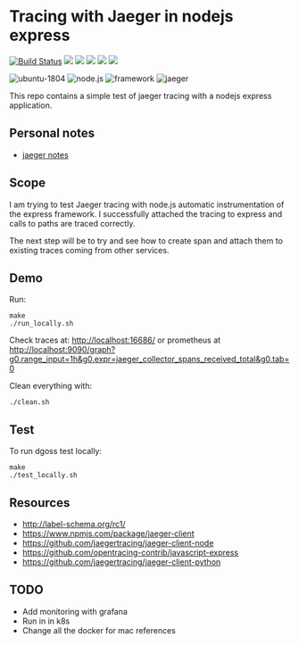 # Tracing with Jaeger in nodejs express

[![Build Status](https://travis-ci.org/jecnua/tracing-nodejs.svg?branch=master)](https://travis-ci.org/jecnua/tracing-nodejs)
![](https://img.shields.io/maintenance/yes/2019.svg)
[![](https://images.microbadger.com/badges/image/jecnua/tracing-nodejs.svg)](https://microbadger.com/images/jecnua/tracing-nodejs "Get your own image badge on microbadger.com")
[![](https://images.microbadger.com/badges/version/jecnua/tracing-nodejs.svg)](https://microbadger.com/images/jecnua/tracing-nodejs "Get your own version badge on microbadger.com")
[![](https://images.microbadger.com/badges/commit/jecnua/tracing-nodejs.svg)](https://microbadger.com/images/jecnua/tracing-nodejs "Get your own commit badge on microbadger.com")
[![](https://images.microbadger.com/badges/license/jecnua/tracing-nodejs.svg)](https://microbadger.com/images/jecnua/tracing-nodejs "Get your own license badge on microbadger.com")

![ubuntu-1804](https://img.shields.io/badge/ubuntu-18.04-green.svg)
![node.js](https://img.shields.io/badge/node.js-v8.10.0-green.svg)
![framework](https://img.shields.io/badge/express-v4.16.3-green.svg)
![jaeger](https://img.shields.io/badge/jaeger-v1.11.0-green.svg)

This repo contains a simple test of jaeger tracing with a nodejs express
application.

## Personal notes

-   [jaeger notes](https://go-talks.appspot.com/github.com/jecnua/notes-presentations/notes/observability/tracing/03-jaeger.article)

## Scope

I am trying to test Jaeger tracing with node.js automatic instrumentation of the express framework. I successfully attached the tracing to express and calls to paths are traced correctly.

The next step will be to try and see how to create span and attach them to existing traces coming from other services.

## Demo

Run:

    make
    ./run_locally.sh

Check traces at: <http://localhost:16686/> or prometheus at <http://localhost:9090/graph?g0.range_input=1h&g0.expr=jaeger_collector_spans_received_total&g0.tab=0>

Clean everything with:

    ./clean.sh

## Test

To run dgoss test locally:

    make
    ./test_locally.sh

## Resources

-   <http://label-schema.org/rc1/>
-   <https://www.npmjs.com/package/jaeger-client>
-   <https://github.com/jaegertracing/jaeger-client-node>
-   <https://github.com/opentracing-contrib/javascript-express>
-   <https://github.com/jaegertracing/jaeger-client-python>

## TODO

-   Add monitoring with grafana
-   Run in in k8s
-   Change all the docker for mac references
